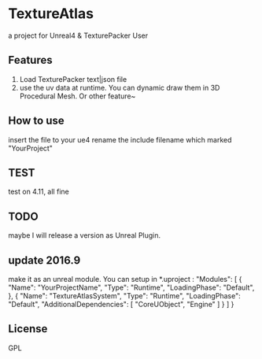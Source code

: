 # TextureAtlas

a project for Unreal4 & TexturePacker User

## Features

1. Load TexturePacker text|json file
2. use the uv data at runtime. You can dynamic draw them in 3D Procedural Mesh. Or other feature~

## How to use

insert the file to your ue4
rename the include filename which marked "YourProject"

## TEST
test on 4.11, all fine

## TODO

maybe I will release a version as Unreal Plugin.

## update 2016.9
make it as an unreal module.
You can setup in *.uproject :
"Modules": [
		{
			"Name": "YourProjectName",
			"Type": "Runtime",
			"LoadingPhase": "Default",
		},
		{
			"Name": "TextureAtlasSystem",
			"Type": "Runtime",
			"LoadingPhase": "Default",
			"AdditionalDependencies": [
				"CoreUObject",
				"Engine"
			]
		}
	]
}

## License

GPL
